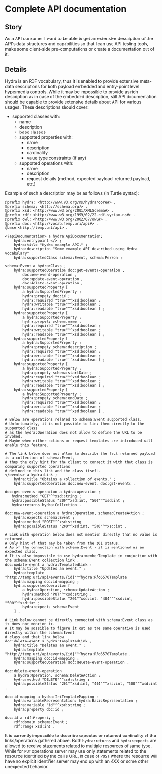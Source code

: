 # Complete API documentation

## Story

As a API consumer
I want to be able to get an extensive description of the API's data structures and capabilities
so that I can use API testing tools, make some client-side pre-computations or create a documentation out of it.

## Details

Hydra is an RDF vocabulary, thus it is enabled to provide extensive meta-data descriptions for both 
payload embedded and entry-point level hypermedia controls. While it may be impossible to provide 
as rich description as in case of the embedded description, still API documentation should be capable 
to provide extensive details about API for various usages. These descriptions should cover:
- supported classes with:
  - name
  - description
  - base classes
  - supported properties with:
    - name
    - description
    - cardinality
    - value type constraints (if any)
  - supported operations with:
    - name
    - description
    - request details (method, expected payload, returned payload, etc.)

Example of such a description may be as follows (in Turtle syntax):

```turtle
@prefix hydra: <http://www.w3.org/ns/hydra/core#> .
@prefix schema: <http://schema.org/> .
@prefix xsd: <http://www.w3.org/2001/XMLSchema#> .
@prefix rdf: <http://www.w3.org/1999/02/22-rdf-syntax-ns#> .
@prefix owl: <http://www.w3.org/2002/07/owl#> .
@prefix doc: <http://vocab.temp.uri/api#> .
@base <http://temp.uri/api> .

<?apiDocumentation> a hydra:ApiDocumentation;
    hydra:entrypoint </> ;
    hydra:title "Hydra example API." ;
    hydra:description "Some example API described using Hydra vocabulary" ;
    hydra:supportedClass schema:Event, schema:Person ;

schema:Event a hydra:Class ;
    hydra:supportedOperation doc:get-events-operation ,
        doc:new-event-operation ,
        doc:update-event-operation ,
        doc:delete-event-operation ;
    hydra:supportedProperty [
        a hydra:SupportedProperty ;
        hydra:propety doc:id ;
        hydra:required "true"^^xsd:boolean ;
        hydra:writable "true"^^xsd:boolean ;
        hydra:readable "true"^^xsd:boolean ] ;
    hydra:supportedProperty [
        a hydra:SupportedProperty ;
        hydra:propety schema:name ;
        hydra:required "true"^^xsd:boolean ;
        hydra:writable "true"^^xsd:boolean ;
        hydra:readable "true"^^xsd:boolean ] ;
    hydra:supportedProperty [
        a hydra:SupportedProperty ;
        hydra:propety schema:description ;
        hydra:required "true"^^xsd:boolean ;
        hydra:writable "true"^^xsd:boolean ;
        hydra:readable "true"^^xsd:boolean ] ;
    hydra:supportedProperty [
        a hydra:SupportedProperty ;
        hydra:propety schema:startDate ;
        hydra:required "true"^^xsd:boolean ;
        hydra:writable "true"^^xsd:boolean ;
        hydra:readable "true"^^xsd:boolean ] ;
    hydra:supportedProperty [
        a hydra:SupportedProperty ;
        hydra:propety schema:endDate ;
        hydra:required "true"^^xsd:boolean ;
        hydra:writable "true"^^xsd:boolean ;
        hydra:readable "true"^^xsd:boolean ] .

# Below are operations related to schema:Event supported class.
# Unfortunately, it is not possible to link them directly to the supported class
# as the hydra:Operation does not allow to define the URL to be invoked.
# Maybe when either actions or request templates are introduced will enable this feature.

# The link below does not allow to describe the fact returned payload is a collection of schema:Event,
# thus the only hint for the client to connect it with that class is comparing supported operations 
# defined in this link and the class itsefl.
</events> a hydra:Link ;
    hydra:title "Obtains a collection of events." ;
    hydra:supportedOperation doc:new-event, doc:get-events .

doc:get-events-operation a hydra:Operation ;
   hydra:method "GET"^^xsd:string ;
   hydra:possibleStatus "200"^xsd:int, "500"^^xsd:int ;
   hydra:returns hydra:Collection .

doc:new-event-operation a hydra:Operation, schema:CreateAction ;
    hydra:expects schema:Event ;
    hydra:method "POST"^^xsd:string
    hydra:possibleStatus "200"^xsd:int, "500"^^xsd:int .

# Link with operation below does not mention directly that no value is returned.
# Only hint of that may be taken from the 201 status.
# As of the connection with schema:Event - it is mentioned as an expected class.
# It is also impossible to use hydra:memberTemplate in conjuction with the schema:Event collection link . 
doc:update-event a hydra:TemplatedLink ;
    hydra:title "Updates an event." ;
    hydra:template "http://temp.uri/api/events/{id}"^^hydra:Rfc6570Template ;
    hydra:mapping doc:id-mapping ;
    hydra:supportedOperation [
        a hydra:Operation, schema:UpdateAction ;
        hydra:method "PUT"^^xsd:string ;
        hydra:possibleStatus "201"^xsd:int, "404"^^xsd:int, "500"^^xsd:int ;
        hydra:expects schema:Event
    ] .

# Link below cannot be directly connected with schema:Event class as it does not mention it.
# It may be possible to figure it out as the same operation is used directly within the schema:Event 
# class and that link below.
doc:delete-event a hydra:TemplatedLink ;
    hydra:title "Deletes an event." ;
    hydra:template "http://temp.uri/api/events/{id}"^^hydra:Rfc6570Template ;
    hydra:mapping doc:id-mapping ;
    hydra:supportedOperation doc:delete-event-operation .

doc:delete-event-operation
    a hydra:Operation, schema:DeleteAction ;
    hydra:method "DELETE"^^xsd:string ;
    hydra:possibleStatus "201"^xsd:int, "404"^^xsd:int, "500"^^xsd:int .

doc:id-mapping a hydra:IriTemplateMapping ;
    hydra:variableRepresentation: hydra:BasicRepresentation ;
    hydra:variable "id"^^xsd:string ;
    hydra:property doc:id ;

doc:id a rdf:Property ;
    rdf:domain schema:Event ;
    rdf:range xsd:int .
```

It is currently impossible to describe expected or returned cardinality of the links/operations 
gathered above. Both `hydra:returns` and `hydra:expects` are allowed to receive statements related 
to multiple resources of same type. While for `PUT` operations server may use only statements related 
to the resource identified by the call's URL, in case of `POST` where the resource will have no 
explicit identifier server may end up with an 4XX or some other unexpected behavior.
